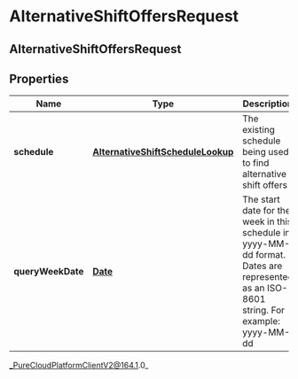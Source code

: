 # AlternativeShiftOffersRequest

## AlternativeShiftOffersRequest

## Properties

|Name | Type | Description | Notes|
|------------ | ------------- | ------------- | -------------|
| **schedule** | [**AlternativeShiftScheduleLookup**](AlternativeShiftScheduleLookup) | The existing schedule being used to find alternative shift offers | |
| **queryWeekDate** | [**Date**](Date) | The start date for the week in this schedule in yyyy-MM-dd format. Dates are represented as an ISO-8601 string. For example: yyyy-MM-dd | |



_PureCloudPlatformClientV2@164.1.0_
